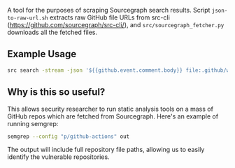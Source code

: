 A tool for the purposes of scraping Sourcegraph search results. Script `json-to-raw-url.sh` extracts raw GitHub file URLs from src-cli (https://github.com/sourcegraph/src-cli/), and `src/sourcegraph_fetcher.py` downloads all the fetched files.

## Example Usage

```sh
src search -stream -json '${{github.event.comment.body}} file:.github/workflows COUNT:100000' | ./json-to-raw-url.sh | python3 src/sourcegraph_fetcher.py
```

## Why is this so useful?

This allows security researcher to run static analysis tools on a mass of GitHub repos which are fetched from Sourcegraph. Here's an example of running semgrep:

```sh
semgrep --config "p/github-actions" out
```

The output will include full repository file paths, allowing us to easily identify the vulnerable repositories.

